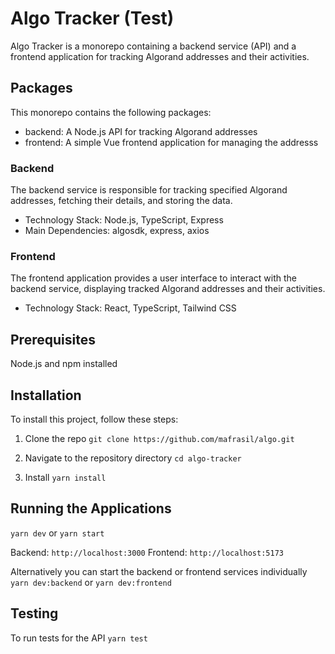 # Algo Tracker (Test)

Algo Tracker is a monorepo containing a backend service (API) and a frontend application for tracking Algorand addresses and their activities.

## Packages
This monorepo contains the following packages:

- backend: A Node.js API for tracking Algorand addresses
- frontend: A simple Vue frontend application for managing the addresss

### Backend
The backend service is responsible for tracking specified Algorand addresses, fetching their details, and storing the data.

- Technology Stack: Node.js, TypeScript, Express
- Main Dependencies: algosdk, express, axios

### Frontend
The frontend application provides a user interface to interact with the backend service, displaying tracked Algorand addresses and their activities.

- Technology Stack: React, TypeScript, Tailwind CSS

## Prerequisites
Node.js and npm installed

## Installation
To install this project, follow these steps:

1. Clone the repo
`git clone https://github.com/mafrasil/algo.git`

2. Navigate to the repository directory
`cd algo-tracker`

3. Install
`yarn install`

## Running the Applications
`yarn dev` or `yarn start`

Backend: `http://localhost:3000`
Frontend: `http://localhost:5173`

Alternatively you can start the backend or frontend services individually `yarn dev:backend` or `yarn dev:frontend`

## Testing
To run tests for the API
`yarn test`